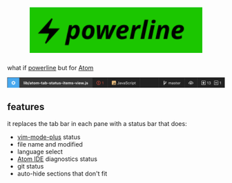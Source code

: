 <h1 align="center">
	<img src="etc/logo.svg" width="400" alt="powerline">
</h1>

what if [powerline](https://github.com/powerline/powerline) but for [Atom](https://atom.io)

<img src="etc/screenshot.png" width="740" alt="screenshot">

## features

it replaces the tab bar in each pane with a status bar that does:

- [vim-mode-plus](https://github.com/t9md/atom-vim-mode-plus) status
- file name and modified
- language select
- [Atom IDE](https://ide.atom.io/) diagnostics status
- git status
- auto-hide sections that don't fit
